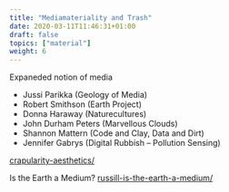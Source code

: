 ```yaml
---
title: "Mediamateriality and Trash"
date: 2020-03-11T11:46:31+01:00
draft: false
topics: ["material"]
weight: 6
---
```


Expaneded notion of media

- Jussi Parikka (Geology of Media)
- Robert Smithson (Earth Project)
- Donna Haraway (Naturecultures)
- John Durham Peters (Marvellous Clouds)
- Shannon Mattern (Code and Clay, Data and Dirt)
- Jennifer Gabrys (Digital Rubbish – Pollution Sensing)

[crapularity-aesthetics/](https://makingandbreaking.org/article/crapularity-aesthetics/)

Is the Earth a Medium? [russill-is-the-earth-a-medium/](http://www.ctrl-z.net.au/articles/issue-7/russill-is-the-earth-a-medium/)